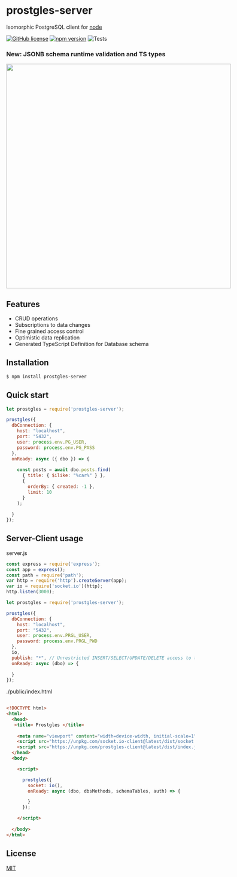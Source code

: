 # prostgles-server
  
  Isomorphic PostgreSQL client for [node](http://nodejs.org)

[![GitHub license](https://img.shields.io/badge/license-MIT-blue.svg)](https://github.com/prostgles/prostgles-server-js/blob/master/LICENSE)
[![npm version](https://img.shields.io/npm/v/prostgles-server.svg?style=flat)](https://www.npmjs.com/package/prostgles-server)
![Tests](https://github.com/prostgles/prostgles-server-js/actions/workflows/main.yml/badge.svg)

### New: JSONB schema runtime validation and TS types   
<img src="https://prostgles.com/tsdef2.png" width="600px" style="max-width: 90vw; " />  

## Features
 
  * CRUD operations 
  * Subscriptions to data changes
  * Fine grained access control
  * Optimistic data replication
  * Generated TypeScript Definition for Database schema

## Installation

```bash
$ npm install prostgles-server
```

## Quick start

```js
let prostgles = require('prostgles-server');

prostgles({
  dbConnection: {
    host: "localhost",
    port: "5432",
    user: process.env.PG_USER,
    password: process.env.PG_PASS
  },
  onReady: async ({ dbo }) => {
  
    const posts = await dbo.posts.find(
      { title: { $ilike: "%car%" } }, 
      { 
        orderBy: { created: -1 }, 
        limit: 10 
      }
    );
    
  }
});
```

## Server-Client usage

server.js
```js
const express = require('express');
const app = express();
const path = require('path');
var http = require('http').createServer(app);
var io = require('socket.io')(http);
http.listen(3000);

let prostgles = require('prostgles-server');

prostgles({
  dbConnection: {
    host: "localhost",
    port: "5432",
    user: process.env.PRGL_USER,
    password: process.env.PRGL_PWD
  },
  io,
  publish: "*", // Unrestricted INSERT/SELECT/UPDATE/DELETE access to the tables in the database
  onReady: async (dbo) => {
    
  }
});
```

./public/index.html
```html
 
<!DOCTYPE html>
<html>
  <head>
   <title> Prostgles </title>
   
    <meta name="viewport" content="width=device-width, initial-scale=1">
    <script src="https://unpkg.com/socket.io-client@latest/dist/socket.io.min.js" type="text/javascript"></script>
    <script src="https://unpkg.com/prostgles-client@latest/dist/index.js" type="text/javascript"></script>	
  </head>
  <body>

    <script>

      prostgles({
        socket: io(), 
        onReady: async (dbo, dbsMethods, schemaTables, auth) => {

        }
      });

    </script>
    
  </body>
</html>
```


## License

  [MIT](LICENSE)
